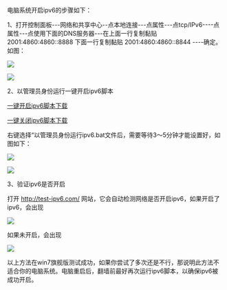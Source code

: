 电脑系统开启ipv6的步骤如下：

1、打开控制面板---网络和共享中心--点本地连接---点属性---点tcp/IPv6----点属性---点使用下面的DNS服务器---在上面一行复制黏贴 2001:4860:4860::8888 下面一行复制黏贴 2001:4860:4860::8844 ----确定。如图：

![](https://raw.githubusercontent.com/Alvin9999/pac2/master/goagent_ipv6/ipv6-1.PNG)

![](https://raw.githubusercontent.com/Alvin9999/pac2/master/goagent_ipv6/ipv6-2.png)


2、以管理员身份运行一键开启ipv6脚本

[一键开启ipv6脚本下载](https://nofile.io/f/z6kjYEP42St/%E5%BC%80%E5%90%AFipv6.bat)

[一键关闭ipv6脚本下载](https://nofile.io/f/v1GCKWvgS9z/%E5%85%B3%E9%97%ADipv6.bat)

右键选择“以管理员身份运行ipv6.bat文件后，需要等待3～5分钟才能设置好，如图如下：

![](https://raw.githubusercontent.com/Alvin9999/pac2/master/ipv6-13.PNG)

![](https://raw.githubusercontent.com/Alvin9999/pac2/master/goagent_ipv6/ipv6-4.PNG)

3、验证ipv6是否开启

打开 http://test-ipv6.com/ 网站，它会自动检测网络是否开启ipv6，如果开启了ipv6，会出现

![](https://raw.githubusercontent.com/Alvin9999/pac2/master/goagent_ipv6/ipv6-5.PNG)

如果未开启，会出现

![](https://raw.githubusercontent.com/Alvin9999/pac2/master/goagent_ipv6/ipv6-0.PNG)

以上方法在win7旗舰版测试成功，如果你尝试了多次还是不行，那说明此方法不适合你的电脑系统。电脑重启后，翻墙前最好再次运行ipv6脚本，以确保ipv6被成功开启。




